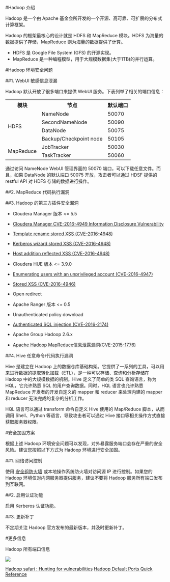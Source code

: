 #Hadoop 介绍

Hadoop 是一个由 Apache 基金会所开发的一个开源、高可靠、可扩展的分布式计算框架。

Hadoop 的框架最核心的设计就是 HDFS 和 MapReduce 模块。HDFS 为海量的数据提供了存储，MapReduce 则为海量的数据提供了计算。

- HDFS 是 Google File System (GFS) 的开源实现。
- MapReduce 是一种编程模型，用于大规模数据集(大于1TB)的并行运算。

#Hadoop 环境安全问题

##1. WebUI 敏感信息泄漏

Hadoop 默认开放了很多端口来提供 WebUI 服务。下表列举了相关的端口信息：

<table><tbody><tr><th>模块</th><th>节点</th><th>默认端口</th></tr><tr><td rowspan="4">HDFS</td><td>NameNode</td><td>50070</td></tr><tr><td>SecondNameNode</td><td>50090</td></tr><tr><td>DataNode</td><td>50075</td></tr><tr><td>Backup/Checkpoint node</td><td>50105</td></tr><tr><td rowspan="2">MapReduce</td><td>JobTracker</td><td>50030</td></tr><tr><td>TaskTracker</td><td>50060</td></tr></tbody></table>

通过访问 NameNode WebUI 管理界面的 50070 端口，可以下载任意文件。而且，如果 DataNode 的默认端口 50075 开放，攻击者可以通过 HDSF 提供的 restful API 对 HDFS 存储的数据进行操作。

##2. MapReduce 代码执行漏洞

##3. Hadoop 的第三方插件安全漏洞

- Cloudera Manager 版本 <= 5.5

 - [Cloudera Manager CVE-2016-4949 Information Disclosure Vulnerability](http://www.securityfocus.com/bid/93882?spm=5176.7750128.2.3.MSTicp)
 - [Template rename stored XSS (CVE-2016-4948)](https://cve.mitre.org/cgi-bin/cvename.cgi?spm=5176.7750128.2.4.MSTicp&name=CVE-2016-4948)
 - [Kerberos wizard stored XSS (CVE-2016-4948)](https://cve.mitre.org/cgi-bin/cvename.cgi?spm=5176.7750128.2.5.MSTicp&name=CVE-2016-4948)
 - [Host addition reflected XSS (CVE-2016-4948)](https://cve.mitre.org/cgi-bin/cvename.cgi?spm=5176.7750128.2.6.MSTicp&name=CVE-2016-4948)


- Cloudera HUE 版本 <= 3.9.0

 - [Enumerating users with an unprivileged account (CVE-2016-4947)](https://cve.mitre.org/cgi-bin/cvename.cgi?spm=5176.7750128.2.7.MSTicp&name=CVE-2016-4947)
 - [Stored XSS (CVE-2016-4946)](https://cve.mitre.org/cgi-bin/cvename.cgi?spm=5176.7750128.2.8.MSTicp&name=CVE-2016-4946)
 - Open redirect


- Apache Ranger 版本 <= 0.5

 - Unauthenticated policy download
 - [Authenticated SQL injection (CVE-2016-2174)]()

- Apache Group Hadoop 2.6.x

 - [Apache Hadoop MapReduce信息泄露漏洞(CVE-2015-1776)](https://www.cve.mitre.org/cgi-bin/cvename.cgi?spm=5176.7750128.2.10.MSTicp&name=CVE-2015-1776)

##4. Hive 任意命令/代码执行漏洞

Hive 是建立在 Hadoop 上的数据仓库基础构架。它提供了一系列的工具，可以用来进行数据的提取转化加载（ETL），是一种可以存储、查询和分析存储在 Hadoop 中的大规模数据的机制。Hive 定义了简单的类 SQL 查询语言，称为 HQL，它允许熟悉 SQL 的用户查询数据。同时，HQL 语言也允许熟悉 MapReduce 开发者的开发自定义的 mapper 和 reducer 来处理内建的 mapper 和 reducer 无法完成的复杂的分析工作。

HQL 语言可以通过 transform 命令自定义 Hive 使用的 Map/Reduce 脚本，从而调用 Shell、Python 等语言，导致攻击者可以通过 Hive 接口等相关操作方式直接获取服务器权限。

#安全加固方案

根据上述 Hadoop 环境安全问题可以发现，对外暴露服务端口会存在严重的安全风险。建议您按照以下方式为 Hadoop 环境进行安全加固。

##1. 网络访问控制

使用 [安全组防火墙](https://help.aliyun.com/document_detail/25475.html?spm=5176.7750128.2.11.MSTicp) 或本地操作系统防火墙对访问源 IP 进行控制。如果您的 Hadoop 环境仅对内网服务器提供服务，建议不要将 Hadoop 服务所有端口发布到互联网。

##2. 启用认证功能

启用 Kerberos 认证功能。

##3. 更新补丁

不定期关注 Hadoop 官方发布的最新版本，并及时更新补丁。

#更多信息

Hadoop 所有端口信息

![](http://docs-aliyun.cn-hangzhou.oss.aliyun-inc.com/assets/pic/50128/cn_zh/1484796013767/Picture1.png)

[Hadoop safari : Hunting for vulnerabilities](http://archive.hack.lu/2016/Wavestone%20-%20Hack.lu%202016%20-%20Hadoop%20safari%20-%20Hunting%20for%20vulnerabilities%20-%20v1.0.pdf?spm=5176.7750128.2.12.MSTicp&file=Wavestone%20-%20Hack.lu%202016%20-%20Hadoop%20safari%20-%20Hunting%20for%20vulnerabilities%20-%20v1.0.pdf)
[Hadoop Default Ports Quick Reference](http://blog.cloudera.com/blog/2009/08/hadoop-default-ports-quick-reference/?spm=5176.7750128.2.13.MSTicp)